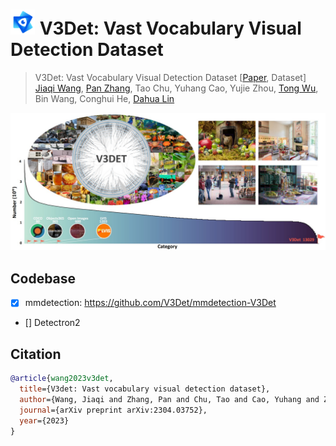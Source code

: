 # <img src="images/v3det_icon.jpg" height="40"> V3Det: Vast Vocabulary Visual Detection Dataset

> V3Det: Vast Vocabulary Visual Detection Dataset [[Paper](https://arxiv.org/pdf/2304.03752.pdf), Dataset]   
> [Jiaqi Wang](https://myownskyw7.github.io/), [Pan Zhang](https://panzhang0212.github.io/), Tao Chu, Yuhang Cao, Yujie Zhou, [Tong Wu](https://wutong16.github.io/), Bin Wang, Conghui He, [Dahua Lin](http://dahua.site/)    

<p align="left">
    <img width=960 src="images/introduction.jpg"/>
</p>

## Codebase
- [x] mmdetection: https://github.com/V3Det/mmdetection-V3Det
- [] Detectron2

## Citation

```bibtex
@article{wang2023v3det,
  title={V3det: Vast vocabulary visual detection dataset},
  author={Wang, Jiaqi and Zhang, Pan and Chu, Tao and Cao, Yuhang and Zhou, Yujie and Wu, Tong and Wang, Bin and He, Conghui and Lin, Dahua},
  journal={arXiv preprint arXiv:2304.03752},
  year={2023}
}
```
